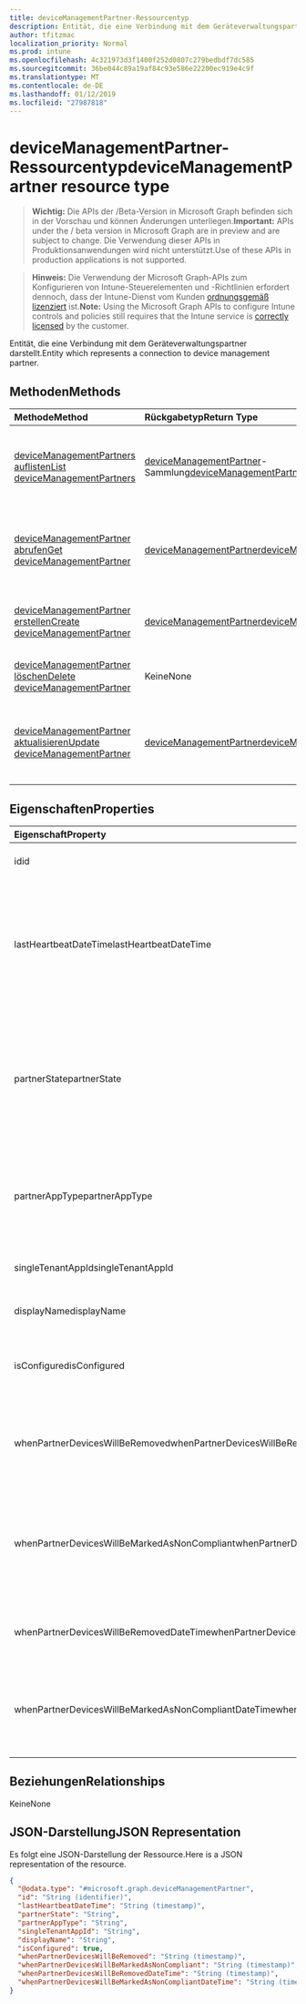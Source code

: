```yaml
---
title: deviceManagementPartner-Ressourcentyp
description: Entität, die eine Verbindung mit dem Geräteverwaltungspartner darstellt.
author: tfitzmac
localization_priority: Normal
ms.prod: intune
ms.openlocfilehash: 4c321973d3f1400f252d0807c279bedbdf7dc585
ms.sourcegitcommit: 36be044c89a19af84c93e586e22200ec919e4c9f
ms.translationtype: MT
ms.contentlocale: de-DE
ms.lasthandoff: 01/12/2019
ms.locfileid: "27987818"
---
```

# <a name="devicemanagementpartner-resource-type"></a><span data-ttu-id="8d343-103">deviceManagementPartner-Ressourcentyp</span><span class="sxs-lookup"><span data-stu-id="8d343-103">deviceManagementPartner resource type</span></span>

> <span data-ttu-id="8d343-104">**Wichtig:** Die APIs der /Beta-Version in Microsoft Graph befinden sich in der Vorschau und können Änderungen unterliegen.</span><span class="sxs-lookup"><span data-stu-id="8d343-104">**Important:** APIs under the / beta version in Microsoft Graph are in preview and are subject to change.</span></span> <span data-ttu-id="8d343-105">Die Verwendung dieser APIs in Produktionsanwendungen wird nicht unterstützt.</span><span class="sxs-lookup"><span data-stu-id="8d343-105">Use of these APIs in production applications is not supported.</span></span>

> <span data-ttu-id="8d343-106">**Hinweis:** Die Verwendung der Microsoft Graph-APIs zum Konfigurieren von Intune-Steuerelementen und -Richtlinien erfordert dennoch, dass der Intune-Dienst vom Kunden [ordnungsgemäß lizenziert](https://go.microsoft.com/fwlink/?linkid=839381) ist.</span><span class="sxs-lookup"><span data-stu-id="8d343-106">**Note:** Using the Microsoft Graph APIs to configure Intune controls and policies still requires that the Intune service is [correctly licensed](https://go.microsoft.com/fwlink/?linkid=839381) by the customer.</span></span>

<span data-ttu-id="8d343-107">Entität, die eine Verbindung mit dem Geräteverwaltungspartner darstellt.</span><span class="sxs-lookup"><span data-stu-id="8d343-107">Entity which represents a connection to device management partner.</span></span>
## <a name="methods"></a><span data-ttu-id="8d343-108">Methoden</span><span class="sxs-lookup"><span data-stu-id="8d343-108">Methods</span></span>
|<span data-ttu-id="8d343-109">Methode</span><span class="sxs-lookup"><span data-stu-id="8d343-109">Method</span></span>|<span data-ttu-id="8d343-110">Rückgabetyp</span><span class="sxs-lookup"><span data-stu-id="8d343-110">Return Type</span></span>|<span data-ttu-id="8d343-111">Beschreibung</span><span class="sxs-lookup"><span data-stu-id="8d343-111">Description</span></span>|
|:---|:---|:---|
|[<span data-ttu-id="8d343-112">deviceManagementPartners auflisten</span><span class="sxs-lookup"><span data-stu-id="8d343-112">List deviceManagementPartners</span></span>](../api/intune-onboarding-devicemanagementpartner-list.md)|<span data-ttu-id="8d343-113">[deviceManagementPartner](../resources/intune-onboarding-devicemanagementpartner.md)-Sammlung</span><span class="sxs-lookup"><span data-stu-id="8d343-113">[deviceManagementPartner](../resources/intune-onboarding-devicemanagementpartner.md) collection</span></span>|<span data-ttu-id="8d343-114">Auflisten von Eigenschaften und Beziehungen der [deviceManagementPartner](../resources/intune-onboarding-devicemanagementpartner.md)-Objekte.</span><span class="sxs-lookup"><span data-stu-id="8d343-114">List properties and relationships of the [deviceManagementPartner](../resources/intune-onboarding-devicemanagementpartner.md) objects.</span></span>|
|[<span data-ttu-id="8d343-115">deviceManagementPartner abrufen</span><span class="sxs-lookup"><span data-stu-id="8d343-115">Get deviceManagementPartner</span></span>](../api/intune-onboarding-devicemanagementpartner-get.md)|[<span data-ttu-id="8d343-116">deviceManagementPartner</span><span class="sxs-lookup"><span data-stu-id="8d343-116">deviceManagementPartner</span></span>](../resources/intune-onboarding-devicemanagementpartner.md)|<span data-ttu-id="8d343-117">Lesen von Eigenschaften und Beziehungen des [deviceManagementPartner](../resources/intune-onboarding-devicemanagementpartner.md)-Objekts.</span><span class="sxs-lookup"><span data-stu-id="8d343-117">Read properties and relationships of the [deviceManagementPartner](../resources/intune-onboarding-devicemanagementpartner.md) object.</span></span>|
|[<span data-ttu-id="8d343-118">deviceManagementPartner erstellen</span><span class="sxs-lookup"><span data-stu-id="8d343-118">Create deviceManagementPartner</span></span>](../api/intune-onboarding-devicemanagementpartner-create.md)|[<span data-ttu-id="8d343-119">deviceManagementPartner</span><span class="sxs-lookup"><span data-stu-id="8d343-119">deviceManagementPartner</span></span>](../resources/intune-onboarding-devicemanagementpartner.md)|<span data-ttu-id="8d343-120">Erstellen eines neuen [deviceManagementPartner](../resources/intune-onboarding-devicemanagementpartner.md)-Objekts.</span><span class="sxs-lookup"><span data-stu-id="8d343-120">Create a new [deviceManagementPartner](../resources/intune-onboarding-devicemanagementpartner.md) object.</span></span>|
|[<span data-ttu-id="8d343-121">deviceManagementPartner löschen</span><span class="sxs-lookup"><span data-stu-id="8d343-121">Delete deviceManagementPartner</span></span>](../api/intune-onboarding-devicemanagementpartner-delete.md)|<span data-ttu-id="8d343-122">Keine</span><span class="sxs-lookup"><span data-stu-id="8d343-122">None</span></span>|<span data-ttu-id="8d343-123">Löscht ein [deviceManagementPartner](../resources/intune-onboarding-devicemanagementpartner.md)-Objekt.</span><span class="sxs-lookup"><span data-stu-id="8d343-123">Deletes a [deviceManagementPartner](../resources/intune-onboarding-devicemanagementpartner.md).</span></span>|
|[<span data-ttu-id="8d343-124">deviceManagementPartner aktualisieren</span><span class="sxs-lookup"><span data-stu-id="8d343-124">Update deviceManagementPartner</span></span>](../api/intune-onboarding-devicemanagementpartner-update.md)|[<span data-ttu-id="8d343-125">deviceManagementPartner</span><span class="sxs-lookup"><span data-stu-id="8d343-125">deviceManagementPartner</span></span>](../resources/intune-onboarding-devicemanagementpartner.md)|<span data-ttu-id="8d343-126">Aktualisieren der Eigenschaften eines [deviceManagementPartner](../resources/intune-onboarding-devicemanagementpartner.md)-Objekts.</span><span class="sxs-lookup"><span data-stu-id="8d343-126">Update the properties of a [deviceManagementPartner](../resources/intune-onboarding-devicemanagementpartner.md) object.</span></span>|

## <a name="properties"></a><span data-ttu-id="8d343-127">Eigenschaften</span><span class="sxs-lookup"><span data-stu-id="8d343-127">Properties</span></span>
|<span data-ttu-id="8d343-128">Eigenschaft</span><span class="sxs-lookup"><span data-stu-id="8d343-128">Property</span></span>|<span data-ttu-id="8d343-129">Typ</span><span class="sxs-lookup"><span data-stu-id="8d343-129">Type</span></span>|<span data-ttu-id="8d343-130">Beschreibung</span><span class="sxs-lookup"><span data-stu-id="8d343-130">Description</span></span>|
|:---|:---|:---|
|<span data-ttu-id="8d343-131">id</span><span class="sxs-lookup"><span data-stu-id="8d343-131">id</span></span>|<span data-ttu-id="8d343-132">Zeichenfolge</span><span class="sxs-lookup"><span data-stu-id="8d343-132">String</span></span>|<span data-ttu-id="8d343-133">Noch nicht dokumentiert</span><span class="sxs-lookup"><span data-stu-id="8d343-133">Not yet documented</span></span>|
|<span data-ttu-id="8d343-134">lastHeartbeatDateTime</span><span class="sxs-lookup"><span data-stu-id="8d343-134">lastHeartbeatDateTime</span></span>|<span data-ttu-id="8d343-135">DateTimeOffset</span><span class="sxs-lookup"><span data-stu-id="8d343-135">DateTimeOffset</span></span>|<span data-ttu-id="8d343-136">Zeitstempel des letzten Heartbeats nach Aktivierung der Option „Connect to Device management Partner“ durch den Administrator</span><span class="sxs-lookup"><span data-stu-id="8d343-136">Timestamp of last heartbeat after admin enabled option Connect to Device management Partner</span></span>|
|<span data-ttu-id="8d343-137">partnerState</span><span class="sxs-lookup"><span data-stu-id="8d343-137">partnerState</span></span>|[<span data-ttu-id="8d343-138">deviceManagementPartnerTenantState</span><span class="sxs-lookup"><span data-stu-id="8d343-138">deviceManagementPartnerTenantState</span></span>](../resources/intune-onboarding-devicemanagementpartnertenantstate.md)|<span data-ttu-id="8d343-139">Partner-Status, der diesen Mandanten.</span><span class="sxs-lookup"><span data-stu-id="8d343-139">Partner state of this tenant.</span></span> <span data-ttu-id="8d343-140">Mögliche Werte sind: `unknown`, `unavailable`, `enabled`, `terminated`, `rejected` und `unresponsive`.</span><span class="sxs-lookup"><span data-stu-id="8d343-140">Possible values are: `unknown`, `unavailable`, `enabled`, `terminated`, `rejected`, `unresponsive`.</span></span>|
|<span data-ttu-id="8d343-141">partnerAppType</span><span class="sxs-lookup"><span data-stu-id="8d343-141">partnerAppType</span></span>|[<span data-ttu-id="8d343-142">deviceManagementPartnerAppType</span><span class="sxs-lookup"><span data-stu-id="8d343-142">deviceManagementPartnerAppType</span></span>](../resources/intune-onboarding-devicemanagementpartnerapptype.md)|<span data-ttu-id="8d343-143">Partner-App-Typ.</span><span class="sxs-lookup"><span data-stu-id="8d343-143">Partner App type.</span></span> <span data-ttu-id="8d343-144">Mögliche Werte sind: `unknown`, `singleTenantApp` und `multiTenantApp`.</span><span class="sxs-lookup"><span data-stu-id="8d343-144">Possible values are: `unknown`, `singleTenantApp`, `multiTenantApp`.</span></span>|
|<span data-ttu-id="8d343-145">singleTenantAppId</span><span class="sxs-lookup"><span data-stu-id="8d343-145">singleTenantAppId</span></span>|<span data-ttu-id="8d343-146">String</span><span class="sxs-lookup"><span data-stu-id="8d343-146">String</span></span>|<span data-ttu-id="8d343-147">ID der Partner-App mit einem einzelnen Mandanten</span><span class="sxs-lookup"><span data-stu-id="8d343-147">Partner Single tenant App id</span></span>|
|<span data-ttu-id="8d343-148">displayName</span><span class="sxs-lookup"><span data-stu-id="8d343-148">displayName</span></span>|<span data-ttu-id="8d343-149">String</span><span class="sxs-lookup"><span data-stu-id="8d343-149">String</span></span>|<span data-ttu-id="8d343-150">Anzeigename für Partner</span><span class="sxs-lookup"><span data-stu-id="8d343-150">Partner display name</span></span>|
|<span data-ttu-id="8d343-151">isConfigured</span><span class="sxs-lookup"><span data-stu-id="8d343-151">isConfigured</span></span>|<span data-ttu-id="8d343-152">Boolescher Wert</span><span class="sxs-lookup"><span data-stu-id="8d343-152">Boolean</span></span>|<span data-ttu-id="8d343-153">Gibt an, ob Geräteverwaltungspartner konfiguriert ist.</span><span class="sxs-lookup"><span data-stu-id="8d343-153">Whether device management partner is configured or not</span></span>|
|<span data-ttu-id="8d343-154">whenPartnerDevicesWillBeRemoved</span><span class="sxs-lookup"><span data-stu-id="8d343-154">whenPartnerDevicesWillBeRemoved</span></span>|<span data-ttu-id="8d343-155">DateTimeOffset</span><span class="sxs-lookup"><span data-stu-id="8d343-155">DateTimeOffset</span></span>|<span data-ttu-id="8d343-156">DateTime in UTC beim PartnerDevices entfernt wird.</span><span class="sxs-lookup"><span data-stu-id="8d343-156">DateTime in UTC when PartnerDevices will be removed.</span></span> <span data-ttu-id="8d343-157">Dies wird bald veraltet.</span><span class="sxs-lookup"><span data-stu-id="8d343-157">This will become obselete soon.</span></span>|
|<span data-ttu-id="8d343-158">whenPartnerDevicesWillBeMarkedAsNonCompliant</span><span class="sxs-lookup"><span data-stu-id="8d343-158">whenPartnerDevicesWillBeMarkedAsNonCompliant</span></span>|<span data-ttu-id="8d343-159">DateTimeOffset</span><span class="sxs-lookup"><span data-stu-id="8d343-159">DateTimeOffset</span></span>|<span data-ttu-id="8d343-160">DateTime in UTC beim PartnerDevices als nicht kompatibel gekennzeichnet wird.</span><span class="sxs-lookup"><span data-stu-id="8d343-160">DateTime in UTC when PartnerDevices will be marked as NonCompliant.</span></span> <span data-ttu-id="8d343-161">Dies wird bald veraltet.</span><span class="sxs-lookup"><span data-stu-id="8d343-161">This will become obselete soon.</span></span>|
|<span data-ttu-id="8d343-162">whenPartnerDevicesWillBeRemovedDateTime</span><span class="sxs-lookup"><span data-stu-id="8d343-162">whenPartnerDevicesWillBeRemovedDateTime</span></span>|<span data-ttu-id="8d343-163">DateTimeOffset</span><span class="sxs-lookup"><span data-stu-id="8d343-163">DateTimeOffset</span></span>|<span data-ttu-id="8d343-164">DateTime in UTC, zu der PartnerDevices entfernt werden</span><span class="sxs-lookup"><span data-stu-id="8d343-164">DateTime in UTC when PartnerDevices will be removed</span></span>|
|<span data-ttu-id="8d343-165">whenPartnerDevicesWillBeMarkedAsNonCompliantDateTime</span><span class="sxs-lookup"><span data-stu-id="8d343-165">whenPartnerDevicesWillBeMarkedAsNonCompliantDateTime</span></span>|<span data-ttu-id="8d343-166">DateTimeOffset</span><span class="sxs-lookup"><span data-stu-id="8d343-166">DateTimeOffset</span></span>|<span data-ttu-id="8d343-167">DateTime in UTC, zu der PartnerDevices als nicht kompatibel gekennzeichnet werden</span><span class="sxs-lookup"><span data-stu-id="8d343-167">DateTime in UTC when PartnerDevices will be marked as NonCompliant</span></span>|

## <a name="relationships"></a><span data-ttu-id="8d343-168">Beziehungen</span><span class="sxs-lookup"><span data-stu-id="8d343-168">Relationships</span></span>
<span data-ttu-id="8d343-169">Keine</span><span class="sxs-lookup"><span data-stu-id="8d343-169">None</span></span>
## <a name="json-representation"></a><span data-ttu-id="8d343-170">JSON-Darstellung</span><span class="sxs-lookup"><span data-stu-id="8d343-170">JSON Representation</span></span>
<span data-ttu-id="8d343-171">Es folgt eine JSON-Darstellung der Ressource.</span><span class="sxs-lookup"><span data-stu-id="8d343-171">Here is a JSON representation of the resource.</span></span>
<!-- {
  "blockType": "resource",
  "keyProperty": "id",
  "@odata.type": "microsoft.graph.deviceManagementPartner"
}
-->
``` json
{
  "@odata.type": "#microsoft.graph.deviceManagementPartner",
  "id": "String (identifier)",
  "lastHeartbeatDateTime": "String (timestamp)",
  "partnerState": "String",
  "partnerAppType": "String",
  "singleTenantAppId": "String",
  "displayName": "String",
  "isConfigured": true,
  "whenPartnerDevicesWillBeRemoved": "String (timestamp)",
  "whenPartnerDevicesWillBeMarkedAsNonCompliant": "String (timestamp)",
  "whenPartnerDevicesWillBeRemovedDateTime": "String (timestamp)",
  "whenPartnerDevicesWillBeMarkedAsNonCompliantDateTime": "String (timestamp)"
}
```






